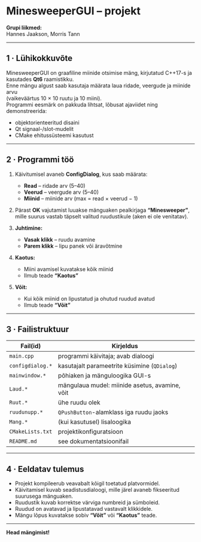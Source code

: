 # MinesweeperGUI – projekt

**Grupi liikmed:**  
Hannes Jaakson, Morris Tann

---

## 1 · Lühikokkuvõte

MinesweeperGUI on graafiline miinide otsimise mäng, kirjutatud C++17-s ja kasutades **Qt6** raamistikku.  
Enne mängu algust saab kasutaja määrata laua ridade, veergude ja miinide arvu  
(vaikeväärtus 10 × 10 ruutu ja 10 miini).  
Programmi eesmärk on pakkuda lihtsat, lõbusat ajaviidet ning demonstreerida:

- objektorienteeritud disaini  
- Qt signaal-/slot-mudelit  
- CMake ehitussüsteemi kasutust  

---

## 2 · Programmi töö

1. Käivitumisel avaneb **ConfigDialog**, kus saab määrata:  
   - **Read** – ridade arv (5–40)  
   - **Veerud** – veergude arv (5–40)  
   - **Miinid** – miinide arv (max = read × veerud − 1)  

2. Pärast **OK** vajutamist luuakse mänguaken pealkirjaga **“Minesweeper”**,  
   mille suurus vastab täpselt valitud ruudustikule (aken ei ole venitatav).  

3. **Juhtimine:**  
   - **Vasak klikk** – ruudu avamine  
   - **Parem klikk** – lipu panek või äravõtmine  

4. **Kaotus:**  
   - Miini avamisel kuvatakse kõik miinid  
   - Ilmub teade **“Kaotus”**  

5. **Võit:**  
   - Kui kõik miinid on lipustatud ja ohutud ruudud avatud  
   - Ilmub teade **“Võit”**  

---

## 3 · Failistruktuur

| Fail(id)         | Kirjeldus                                           |
|------------------|------------------------------------------------------|
| `main.cpp`       | programmi käivitaja; avab dialoogi                   |
| `configdialog.*` | kasutajalt parameetrite küsimine (`QDialog`)        |
| `mainwindow.*`   | põhiaken ja mänguloogika GUI-s                       |
| `Laud.*`         | mängulaua mudel: miinide asetus, avamine, võit      |
| `Ruut.*`         | ühe ruudu olek                                      |
| `ruudunupp.*`    | `QPushButton`-alamklass iga ruudu jaoks             |
| `Mang.*`         | (kui kasutusel) lisaloogika                         |
| `CMakeLists.txt` | projektikonfiguratsioon                             |
| `README.md`      | see dokumentatsioonifail                            |

---

## 4 · Eeldatav tulemus

- Projekt kompileerub veavabalt kõigil toetatud platvormidel.  
- Käivitamisel kuvab seadistusdialoogi, mille järel avaneb fikseeritud suurusega mänguaken.  
- Ruudustik kuvab korrektse värviga numbreid ja sümboleid.  
- Ruudud on avatavad ja lipustatavad vastavalt klikkidele.  
- Mängu lõpus kuvatakse sobiv **“Võit”** või **“Kaotus”** teade.  

---

**Head mängimist!**
